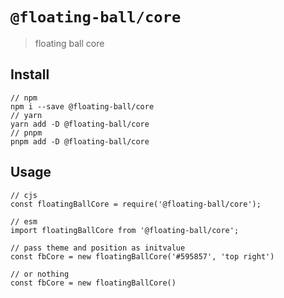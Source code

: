 # `@floating-ball/core`

> floating ball core

## Install

```
// npm
npm i --save @floating-ball/core
// yarn
yarn add -D @floating-ball/core
// pnpm
pnpm add -D @floating-ball/core
```

## Usage

```
// cjs
const floatingBallCore = require('@floating-ball/core');

// esm
import floatingBallCore from '@floating-ball/core';

// pass theme and position as initvalue
const fbCore = new floatingBallCore('#595857', 'top right')

// or nothing
const fbCore = new floatingBallCore()
```
